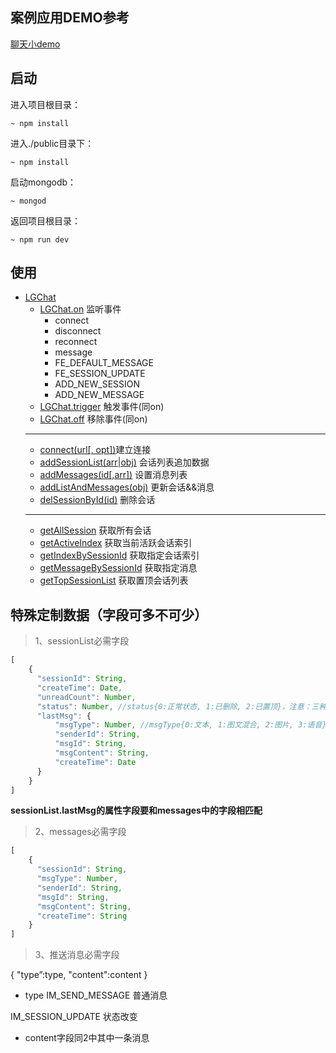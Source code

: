 ## 案例应用DEMO参考
[聊天小demo](http://guoweitang.net)
## 启动
进入项目根目录：
```shell
~ npm install
```
进入./public目录下：
```shell
~ npm install
```
启动mongodb：
```shell
~ mongod
```
返回项目根目录：
```shell
~ npm run dev
```
## 使用
- [LGChat](#dix)
  - [LGChat.on](#on) 监听事件
    - connect
    - disconnect
    - reconnect
    - message
    - FE_DEFAULT_MESSAGE
    - FE_SESSION_UPDATE
    - ADD_NEW_SESSION
    - ADD_NEW_MESSAGE
  - [LGChat.trigger](#trigger) 触发事件(同on)
  - [LGChat.off](#off) 移除事件(同on)
  ---
  - [connect(url[, opt])](#connect)建立连接
  - [addSessionList(arr|obj)](#addSessionList) 会话列表追加数据
  - [addMessages(id[,arr])](#addMessages) 设置消息列表
  - [addListAndMessages(obj)](#addListAndMessages) 更新会话&&消息
  - [delSessionById(id)](#delSessionById) 删除会话
  ---
  - [getAllSession](#getAllSession) 获取所有会话
  - [getActiveIndex](#getActiveIndex) 获取当前活跃会话索引
  - [getIndexBySessionId](#getIndexBySessionId) 获取指定会话索引
  - [getMessageBySessionId](#getMessageBySessionId) 获取指定消息
  - [getTopSessionList](#getTopSessionList) 获取置顶会话列表
  
## 特殊定制数据（字段可多不可少）

> 1、sessionList必需字段
```javascript
[
    {
      "sessionId": String, 
      "createTime": Date, 
      "unreadCount": Number, 
      "status": Number, //status{0:正常状态, 1:已删除, 2:已置顶}，注意：三种状态是互斥的
      "lastMsg": {
          "msgType": Number, //msgType{0:文本, 1:图文混合, 2:图片, 3:语音}
          "senderId": String, 
          "msgId": String, 
          "msgContent": String, 
          "createTime": Date
      }
    }
]
```
**sessionList.lastMsg的属性字段要和messages中的字段相匹配**

> 2、messages必需字段
```javascript
[
    {
      "sessionId": String,
      "msgType": Number, 
      "senderId": String, 
      "msgId": String, 
      "msgContent": String, 
      "createTime": String
    }
]
```

> 3、推送消息必需字段

{
  "type”:type,
  "content":content
}
* type
IM_SEND_MESSAGE     普通消息
  
IM_SESSION_UPDATE 状态改变

* content字段同2中其中一条消息

